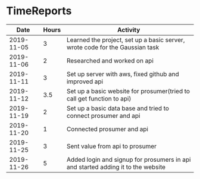 # TimeReports

| Date  |      Hours    | Activity                                       |
| ----------- | ------- |------------------------------------------------
| 2019-11-05  | 3       | Learned the project, set up a basic server, wrote code for the Gaussian task                |
| 2019-11-06  | 2       | Researched and worked on api     		|
| 2019-11-11  | 3       | Set up server with aws, fixed github and improved api    		|
| 2019-11-12  | 3.5     | Set up a basic website for prosumer(tried to call get function to api)  		|
| 2019-11-19  | 2	    | Set up a basic data base and tried to connect prosumer and api  		|
| 2019-11-20  | 1	    | Connected prosumer and api  		|
| 2019-11-25  | 3	    | Sent value from api to prosumer  		|
| 2019-11-26  | 5	    | Added login and signup for prosumers in api and started adding it to the website  |
